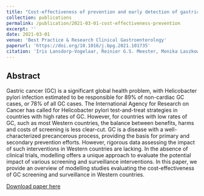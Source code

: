 ```yaml
---
title: "Cost-effectiveness of prevention and early detection of gastric cancer in Western countries"
collection: publications
permalink: /publication/2021-03-01-cost-effectiveness-prevention
excerpt: ''
date: 2021-03-01
venue: 'Best Practice & Research Clinical Gastroenterology'
paperurl: 'https://doi.org/10.1016/j.bpg.2021.101735'
citation: 'Iris Lansdorp-Vogelaar, Reinier G.S. Meester, Monika Laszkowska, Fernando Alarid Escudero, Zachary J. Ward, Jennifer M. Yeh, Cost-effectiveness of prevention and early detection of gastric cancer in Western countries, Best Practice & Research Clinical Gastroenterology, Volumes 50–51, 2021, 101735, ISSN 1521-6918, https://doi.org/10.1016/j.bpg.2021.101735.'
---
```

## Abstract
Gastric cancer (GC) is a significant global health problem, with Helicobacter pylori infection estimated to be responsible for 89% of non-cardiac GC cases, or 78% of all GC cases. The International Agency for Research on Cancer has called for Helicobacter pylori test-and-treat strategies in countries with high rates of GC. However, for countries with low rates of GC, such as most Western countries, the balance between benefits, harms and costs of screening is less clear-cut. GC is a disease with a well-characterized precancerous process, providing the basis for primary and secondary prevention efforts. However, rigorous data assessing the impact of such interventions in Western countries are lacking. In the absence of clinical trials, modelling offers a unique approach to evaluate the potential impact of various screening and surveillance interventions. In this paper, we provide an overview of modelling studies evaluating the cost-effectiveness of GC screening and surveillance in Western countries.

[Download paper here](https://doi.org/10.1016/j.bpg.2021.101735)